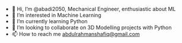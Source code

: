 - 👋 Hi, I’m @abadi2050, Mechanical Engineer, enthusiastic about ML
- 👀 I’m interested in Machine Learning 
- 🌱 I’m currently learning Python
- 💞️ I’m looking to collaborate on 3D Modelling projects with Python
- 📫 How to reach me abdulrahmanshafiq@gmail.com

<!---
abadi2050/abadi2050 is a ✨ special ✨ repository because its `README.md` (this file) appears on your GitHub profile.
You can click the Preview link to take a look at your changes.
--->
